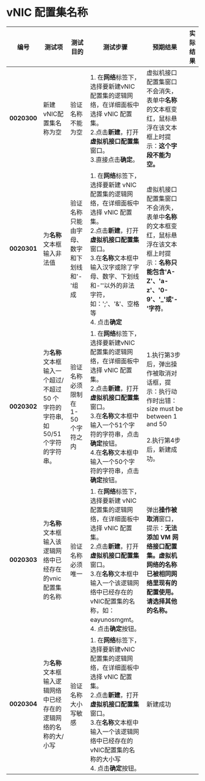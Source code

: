 # vNIC 配置集名称
| 编号 | 测试项 | 测试目的 | 测试步骤 | 预期结果 | 实际结果 |
|--------- | ---------- | ------------ | ------------ | ------------ | ------------ |
|**0020300**|新建vNIC配置集名称为空|验证名称不能为空|1. 在**网络**标签下，选择要新建vNIC配置集的逻辑网络，在详细面板中选择 vNIC 配置集。<br/>2.点击**新建**，打开**虚拟机接口配置集**窗口。<br/>3.直接点击**确定**。|虚拟机接口配置集窗口不会消失，表单中**名称**的文本框变红，鼠标悬浮在该文本框上时提示：**这个字段不能为空。**||
|**0020301**|为**名称**文本框输入非法值|验证名称只能由字母、数字和下划线和'-'组成|1. 在**网络**标签下，选择要新建 vNIC 配置集的逻辑网络，在详细面板中选择 vNIC 配置集。<br/>2.点击**新建**，打开**虚拟机接口配置集**窗口。<br/>3.在**名称**文本框中输入汉字或除了字母、数字、下划线和-''以外的非法字符，如：';'、'&'、空格等<br/>4.  点击**确定**|虚拟机接口配置集窗口不会消失，表单中**名称**的文本框变红，鼠标悬浮在该文本框上时提示：**名称只能包含'A-Z'、'a-z'、'0-9'、'_'或'-'字符**。 ||
|**0020302**|为**名称**文本框输入一个超过/不超过 50 个字符的字符串,如50/51个字符的字符串。|验证名称必须限制在 1-50 个字符之内|1. 在**网络**标签下，选择要新建vNIC 配置集的逻辑网络，在详细面板中选择 vNIC 配置集。<br/>2.点击**新建**，打开**虚拟机接口配置集**窗口。<br/>3.在**名称**文本框中输入一个51个字符的字符串，点击**确定**按钮。<br/>4.在**名称**文本框中输入一个50个字符的字符串，点击**确定**按钮。|1.执行第3步后，弹出操作被取消对话框，提示：执行动作时出错：size must be between 1 and 50<br/><br/>2.执行第4步后，新建成功。| |
|**0020303**|为**名称**文本框输入该逻辑网络中已经存在的vnic配置集的名称|验证名称必须唯一|1. 在**网络**标签下，选择要新建 vNIC 配置集的逻辑网络，在详细面板中选择 vNIC 配置集。<br/>2.点击**新建**，打开**虚拟机接口配置集**窗口。<br/>3.在**名称**文本框中输入一个该逻辑网络中已经存在的vNIC配置集的名称，如：eayunosmgmt。<br/>4. 点击**确定**按钮。|弹出**操作被取消**窗口，提示：**无法 添加 VM 网络接口配置集。虚拟机网络的名称已被相同网络里现有的配置使用。请选择其他的名称。**| |
|**0020304**|为**名称**文本框输入逻辑网络中已经存在的逻辑网络的名称的大/小写|验证名称大小写敏感|1. 在**网络**标签下，选择要新建vNIC配置集的逻辑网络，在详细面板中选择 vNIC 配置集。<br/>2.点击**新建**，打开**虚拟机接口配置集**窗口。<br/>3.在**名称**文本框中输入一个该逻辑网络中已经存在的vNIC配置集的名称的大小写<br/>4. 点击**确定**按钮。|新建成功| |
